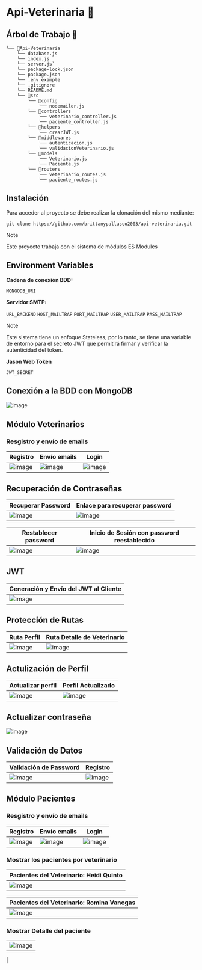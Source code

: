 # Api-Veterinaria 🐶
## Árbol de Trabajo 📂
```
└── 📁Api-Veterinaria
    └── database.js
    └── index.js
    └── server.js`
    └── package-lock.json
    └── package.json
    └── .env.example
    └── .gitignore
    └── README.md
    └── 📁src
        └── 📁config
            └── nodemailer.js
        └── 📁controllers
            └── veterinario_controller.js
            └── paciente_controller.js
        └── 📁helpers
            └── crearJWT.js
        └── 📁middlewares
            └── autenticacion.js
            └── validacionVeterinario.js
        └── 📁models
            └── Veterinario.js
            └── Paciente.js
        └── 📁routers
            └── veterinario_routes.js
            └── paciente_routes.js
```
## Instalación
Para acceder al proyecto se debe realizar la clonación del mismo mediante:
```
git clone https://github.com/brittanypallasco2003/api-veterinaria.git
```
> [!NOTE]
>
> Este proyecto trabaja con el sistema de módulos ES Modules

## Environment Variables
**Cadena de conexión BDD:**

`MONGODB_URI`

**Servidor SMTP:**

`URL_BACKEND` 
`HOST_MAILTRAP`
`PORT_MAILTRAP`
`USER_MAILTRAP`
`PASS_MAILTRAP`

> [!NOTE]
>
> Este sistema tiene un enfoque Stateless, por lo tanto, se tiene una variable de entorno para el secreto JWT que permitirá firmar y verificar la autenticidad del token.

**Jason Web Token**

`JWT_SECRET`

## Conexión a la BDD con MongoDB
![image](https://github.com/brittanypallasco2003/api-veterinaria/assets/117743650/1b98c96c-8a4e-46c0-9048-4331fdc8f4a7)

## Módulo Veterinarios
### Resgistro y envío de emails
|Registro|Envío emails|Login|
|-|-|-|
|![image](https://github.com/brittanypallasco2003/api-veterinaria/assets/117743650/97f978ca-579d-4308-b874-204d4390c780)|![image](https://github.com/brittanypallasco2003/api-veterinaria/assets/117743650/e82500e1-1457-413b-8068-1874c4d914a4)|![image](https://github.com/brittanypallasco2003/api-veterinaria/assets/117743650/30564bbc-264b-4f62-b586-afe93720c6d3)|

## Recuperación de Contraseñas
|Recuperar Password|Enlace para recuperar password|
|-|-|
|![image](https://github.com/brittanypallasco2003/api-veterinaria/assets/117743650/8483b7b6-1b9d-4a90-a6a0-c9f85a6af352)|![image](https://github.com/brittanypallasco2003/api-veterinaria/assets/117743650/05743b11-a9cb-4ec8-a0aa-606c447f7203)|

|Restablecer password|Inicio de Sesión con password reestablecido|
|-|-|
|![image](https://github.com/brittanypallasco2003/api-veterinaria/assets/117743650/dd553bec-681a-40cf-adcb-12a2a3f226a3)|![image](https://github.com/brittanypallasco2003/api-veterinaria/assets/117743650/dfe3c6c7-c2a3-4a00-b912-ce0987b034c1)|

## JWT
|Generación y Envío del JWT al Cliente|
|-|
|![image](https://github.com/brittanypallasco2003/api-veterinaria/assets/117743650/84c46f5d-6b12-49a8-ac20-4e1f518d2527)|

## Protección de Rutas
|Ruta Perfil|Ruta Detalle de Veterinario|
|-|-|
|![image](https://github.com/brittanypallasco2003/api-veterinaria/assets/117743650/128e81ad-4943-41de-8d87-430a03438b65)|![image](https://github.com/brittanypallasco2003/api-veterinaria/assets/117743650/2494b32a-d600-4b1e-aa2b-b97d13265144)|

## Actulización de Perfil
|Actualizar perfil|Perfil Actualizado|
|-|-|
|![image](https://github.com/brittanypallasco2003/api-veterinaria/assets/117743650/b322ddca-9457-49dd-a7d4-806502c171d5)|![image](https://github.com/brittanypallasco2003/api-veterinaria/assets/117743650/75bcba36-5a12-4dd1-bba0-03014ac4fc2f)|

## Actualizar contraseña
![image](https://github.com/brittanypallasco2003/api-veterinaria/assets/117743650/5d4e0d21-111d-4452-8a8e-653d22df6c35)

## Validación de Datos
|Validación de Password|Registro|
|-|-|
|![image](https://github.com/brittanypallasco2003/api-veterinaria/assets/117743650/5fc4ec21-3905-4e82-b576-5fcd86a87b4b)|![image](https://github.com/brittanypallasco2003/api-veterinaria/assets/117743650/adb28f20-5ae2-4e01-8e9d-08c480b9614b)|


## Módulo Pacientes
### Resgistro y envío de emails
|Registro|Envío emails|Login|
|-|-|-|
|![image](https://github.com/brittanypallasco2003/api-veterinaria/assets/117743650/1ba18237-433c-4fe6-85b9-18f340b19c24)|![image](https://github.com/brittanypallasco2003/api-veterinaria/assets/117743650/cf8708db-da10-4c46-85c4-746862b1e530)|![image](https://github.com/brittanypallasco2003/api-veterinaria/assets/117743650/5fb1d974-a374-4c3d-b136-5118f9514b15)|

### Mostrar los pacientes por veterinario
|Pacientes del Veterinario: Heidi Quinto|
|-|
|![image](https://github.com/brittanypallasco2003/api-veterinaria/assets/117743650/fdb8992d-6746-4633-bf2c-1ab913292b8c)|

|Pacientes del Veterinario: Romina Vanegas|
|-|
|![image](https://github.com/brittanypallasco2003/api-veterinaria/assets/117743650/b2c18ea6-fe37-46e1-bf64-b98ce51b63fb)|

### Mostrar Detalle del paciente
||
|-|
|![image](https://github.com/brittanypallasco2003/api-veterinaria/assets/117743650/cb5dedf1-8017-4227-9483-ad2eda058b18)
|
